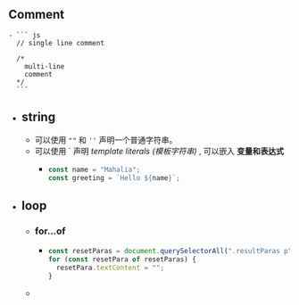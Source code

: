 ## Comment
	- ``` js
	  // single line comment
	  
	  /*
	    multi-line
	    comment
	  */
	  ```
- ## string
	- 可以使用 `""` 和 `''`  声明一个普通字符串。
	- 可以使用 ` 声明 *template literals (模板字符串)* , 可以嵌入 **变量和表达式**
		- ``` js
		  const name = "Mahalia";
		  const greeting = `Hello ${name}`;
		  ```
- ## loop
	- ### for...of
		- ``` js
		  const resetParas = document.querySelectorAll(".resultParas p");
		  for (const resetPara of resetParas) {
		    resetPara.textContent = "";
		  }
		  ```
	-